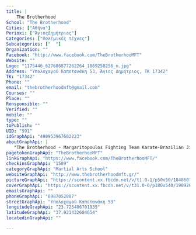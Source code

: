 ```yaml
---
title: |
    The Brotherhood
School: "The Brotherhood"
Cities: ["Αθήνα"]
Perioxi: ["ΆγιοςΔημήτριος"]
Categories: ["Πολεμικές τέχνες"]
Subcategories: ["  "]
Organization: ""
Facebook: "http://www.facebook.com/TheBrotherhooMFT"
Website: ""
Logo: "1175446_627686877262264_1869250256_n.jpg"
Address: "Υπολοχαγού Καπετανάκη 53, Άγιος Δημήτριος, ΤΚ 17342"
TK: "17342"
Phone: ""
email: "thebrotherhoodmft@gmail.com"
Courses: ""
Place: ""
Rensponsible: ""
Verified: ""
mobile: ""
type: ""
toPublish: ""
UID: "591"
idGraphApi: "490953967602223"
aboutGraphApi: | 
   "The Brotherhood - Margaritopoulos Fighting Team Karate-Brazilian Jiu Jitsu-Fitness"
pagetokenGraphApi: "TheBrotherhooMFT"
linkGraphApi: "https://www.facebook.com/TheBrotherhooMFT/"
checkinsGraphApi: "1509"
categoryGraphApi: "Martial Arts School"
websiteGraphApi: "http://www.thebrotherhoodmft.gr/"
pictureGraphApi: "https://scontent.xx.fbcdn.net/v/t1.0-1/p50x50/18486010_1544466588917617_1256075730231833405_n.jpg?oh=d1f4897971e3d107f40c35bdb37b0210&amp;oe=5B09DAF6"
coverGraphApi: "https://scontent.xx.fbcdn.net/v/t31.0-0/p180x540/19092645_1570857686278507_2413652098092101153_o.jpg?oh=cfb3ef8ff6936ebf8a57c56bfa19ff34&amp;oe=5B4AAFFC"
emailsGraphApi: ""
phoneGraphApi: "6987052887"
streetGraphApi: "Υπολοχαγού Καπετανάκη 53"
longitudeGraphApi: "23.725486701935"
latitudeGraphApi: "37.921432684654"
locatedinGraphApi: ""

---
```




